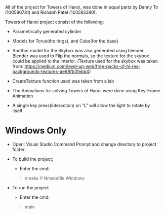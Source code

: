 All of the project for Towers of Hanoi,
was done in equal parts by Danny To (100586781) and Rishabh Patel (100583380).

Towers of Hanoi project consist of the following:
  - Parametrically generated cylinder
  - Models for Torus(the rings), and Cube(for the base)
  - Another model for the Skybox was also generated using blender,
      Blender was used to Flip the normals, so the texture for the skybox
      could be applied to the interior.
      (Texture used for the skybox was taken from:
        https://medium.com/level-up-web/free-packs-of-hi-res-backgrounds-textures-ae98fb0febb4)
  - CreateTexture function used was taken from a lab


  - The Animations for solving Towers of Hanoi were done using Key-Frame Animation

  - A single key press(interaction) on "L" will allow the light to rotate by itself


# Windows Only

- Open: Visual Studio Command Prompt and change directory to project folder:

- To build the project;

    - Enter the cmd:
    > nmake /f Nmakefile.Windows


- To run the project

    - Enter the cmd:
    > main
